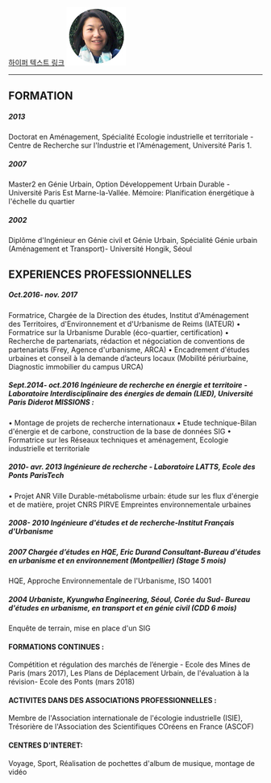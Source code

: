 [하이퍼 텍스트 링크](http://eunhye-kim.github.io/Eunhye-KIM/)
![](images/photo.jpg)



-----------------------------------------------------------------
## FORMATION
##### 2013
Doctorat en Aménagement, Spécialité Ecologie industrielle et territoriale - Centre de Recherche sur l'Industrie et l'Aménagement, Université Paris 1.

##### 2007
Master2 en Génie Urbain, Option Développement Urbain Durable - Université Paris Est Marne-la-Vallée. Mémoire: Planification énergétique à l'échelle du quartier

##### 2002
Diplôme d'Ingénieur en Génie civil et Génie Urbain, Spécialité Génie urbain (Aménagement et Transport)- Université Hongik, Séoul

## EXPERIENCES PROFESSIONNELLES
##### Oct.2016- nov. 2017
Formatrice, Chargée de la Direction des études, Institut d'Aménagement des Territoires, d'Environnement et d'Urbanisme de Reims (IATEUR)
•	Formatrice sur la Urbanisme Durable (éco-quartier, certification)
•	Recherche de partenariats, rédaction et négociation de conventions de partenariats (Frey, Agence d'urbanisme, ARCA)
•	Encadrement d'études urbaines et conseil à la demande d’acteurs locaux (Mobilité périurbaine, Diagnostic immobilier du campus URCA)

##### Sept.2014- oct.2016	Ingénieure de recherche en énergie et territoire - Laboratoire Interdisciplinaire des énergies de demain (LIED), Université Paris Diderot MISSIONS :
•	Montage de projets de recherche internationaux
•	Etude technique-Bilan d'énergie et de carbone, construction de la base de données SIG
•	Formatrice sur les Réseaux techniques et aménagement, Ecologie industrielle et territoriale

##### 2010- avr. 2013	Ingénieure de recherche -  Laboratoire LATTS, Ecole des Ponts ParisTech
•	Projet ANR Ville Durable-métabolisme urbain: étude sur les flux d'énergie et de matière, projet CNRS PIRVE Empreintes environnementale urbaines

##### 2008- 2010	Ingénieure d'études et de recherche-Institut Français d'Urbanisme

##### 2007	Chargée d’études en HQE, Eric Durand Consultant-Bureau d'études en urbanisme et en environnement (Montpellier) (Stage 5 mois)
HQE, Approche Environnementale de l'Urbanisme, ISO 14001

##### 2004	Urbaniste, Kyungwha Engineering, Séoul, Corée du Sud- Bureau d'études en urbanisme, en transport et en génie civil (CDD 6 mois)
Enquête de terrain, mise en place d'un SIG

#### FORMATIONS CONTINUES :
Compétition et régulation des marchés de l’énergie - Ecole des Mines de Paris (mars 2017), Les Plans de Déplacement Urbain, de l'évaluation à la révision- Ecole des Ponts (mars 2018)

#### ACTIVITES DANS DES ASSOCIATIONS PROFESSIONNELLES :  
Membre de l'Association internationale de l'écologie industrielle (ISIE), Trésorière de l'Association des Scientifiques COréens en France (ASCOF)

#### CENTRES D'INTERET:  
Voyage, Sport, Réalisation de pochettes d'album de musique, montage de vidéo
